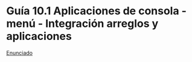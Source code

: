 # Guía 10.1 Aplicaciones de consola - menú - Integración arreglos y aplicaciones

[Enunciado](https://docs.google.com/document/d/1dS7o9Y6ykY80xyRmsu6H9BpkM4Eb4lXG/preview)
